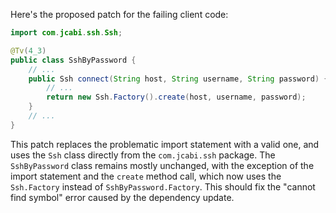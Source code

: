 Here's the proposed patch for the failing client code:

```java
import com.jcabi.ssh.Ssh;

@Tv(4_3)
public class SshByPassword {
    // ...
    public Ssh connect(String host, String username, String password) {
        // ...
        return new Ssh.Factory().create(host, username, password);
    }
    // ...
}
```

This patch replaces the problematic import statement with a valid one, and uses the `Ssh` class directly from the `com.jcabi.ssh` package. The `SshByPassword` class remains mostly unchanged, with the exception of the import statement and the `create` method call, which now uses the `Ssh.Factory` instead of `SshByPassword.Factory`. This should fix the "cannot find symbol" error caused by the dependency update.